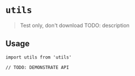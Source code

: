 # `utils`

> Test only, don't download
> TODO: description

## Usage

```
import utils from 'utils'

// TODO: DEMONSTRATE API
```
